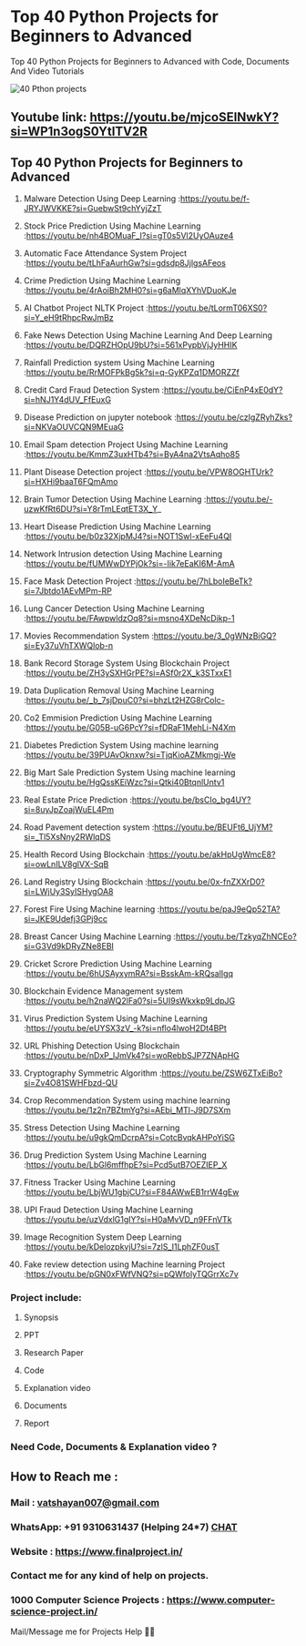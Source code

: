 # Top 40 Python Projects for Beginners to Advanced
Top 40 Python Projects for Beginners to Advanced with Code, Documents And Video Tutorials

![40 Pthon projects](https://github.com/user-attachments/assets/4369a0b5-7f74-447a-8907-db8ce88d40f4)

## Youtube link: https://youtu.be/mjcoSEINwkY?si=WP1n3ogS0YtITV2R

## Top 40 Python Projects for Beginners to Advanced
1. Malware Detection Using Deep Learning                        :https://youtu.be/f-JRYJWVKKE?si=GuebwSt9chYyjZzT

2. Stock Price Prediction Using Machine Learning                :https://youtu.be/nh4BOMuaF_I?si=gT0s5Vl2UyOAuze4
3. Automatic Face Attendance System Project                     :https://youtu.be/tLhFaAurhGw?si=gdsdp8JjlgsAFeos
4. Crime Prediction Using Machine Learning                      :https://youtu.be/4rAoiBh2MH0?si=g6aMlqXYhVDuoKJe
5. AI Chatbot Project NLTK Project                              :https://youtu.be/tLormT06XS0?si=Y_eH9tRhpcRwJmBz
6. Fake News Detection Using Machine Learning And Deep Learning :https://youtu.be/DQRZHOpU9bU?si=561xPypbVjJyHHIK
7. Rainfall Prediction system Using Machine Learning            :https://youtu.be/RrMOFPkBg5k?si=q-GyKPZq1DMORZZf
8. Credit Card Fraud Detection System                           :https://youtu.be/CiEnP4xE0dY?si=hNJ1Y4dUV_FfEuxG
9. Disease Prediction on jupyter notebook                       :https://youtu.be/czIgZRyhZks?si=NKVaOUVCQN9MEuaG
10. Email Spam detection Project Using Machine Learning         :https://youtu.be/KmmZ3uxHTb4?si=ByA4na2VtsAqho85
11. Plant Disease Detection project                             :https://youtu.be/VPW8OGHTUrk?si=HXHi9baaT6FQmAmo
12. Brain Tumor Detection Using Machine Learning                :https://youtu.be/-uzwKfRt6DU?si=Y8rTmLEqtET3X_Y_
13. Heart Disease Prediction Using Machine Learning             :https://youtu.be/b0z32XjpMJ4?si=NOT1Swl-xEeFu4QI 
14. Network Intrusion detection Using Machine Learning          :https://youtu.be/fUMWwDYPjOk?si=-Iik7eEaKI6M-AmA
15. Face Mask Detection Project                                 :https://youtu.be/7hLboIeBeTk?si=7Jbtdo1AEvMPm-RP
16. Lung Cancer Detection Using Machine Learning                :https://youtu.be/FAwpwldzOq8?si=msno4XDeNcDikp-1
17. Movies Recommendation System                                :https://youtu.be/3_0gWNzBiGQ?si=Ey37uVhTXWQlob-n
18. Bank Record Storage System Using Blockchain Project         :https://youtu.be/ZH3ySXHGrPE?si=ASf0r2X_k3STxxE1 
19. Data Duplication Removal Using Machine Learning             :https://youtu.be/_b_7sjDpuC0?si=bhzLt2HZG8rColc- 
20. Co2 Emmision Prediction Using Machine Learning              :https://youtu.be/G05B-uG6PcY?si=fDRaF1MehLi-N4Xm
21. Diabetes Prediction System Using machine learning           :https://youtu.be/39PUAvOknxw?si=TjqKioAZMkmgj-We
22. Big Mart Sale Prediction System Using machine learning      :https://youtu.be/HgQssKEiWzc?si=Qtki40BtqnlUntv1
23. Real Estate Price Prediction                                :https://youtu.be/bsCIo_bg4UY?si=8uyJpZoajWuEL4Pm
24. Road Pavement detection system                              :https://youtu.be/BEUFt6_UjYM?si=_Tl5XsNny2RWlqDS
25. Health Record Using Blockchain                              :https://youtu.be/akHpUgWmcE8?si=owLnILV8glVX-SqB
26. Land Registry Using Blockchain                              :https://youtu.be/0x-fnZXXrD0?si=LWjUy3SyISHygOA8
27. Forest Fire Using Machine learning                          :https://youtu.be/paJ9eQp52TA?si=JKE9Udefj3GPj9cc
28. Breast Cancer Using Machine Learning                        :https://youtu.be/TzkyqZhNCEo?si=G3Vd9kDRyZNe8EBI
29. Cricket Scrore Prediction Using Machine Learning            :https://youtu.be/6hUSAyxymRA?si=BsskAm-kRQsalIgq
30. Blockchain Evidence Management system                       :https://youtu.be/h2naWQ2lFa0?si=5UI9sWkxkp9LdpJG
31. Virus Prediction System Using Machine Learning              :https://youtu.be/eUYSX3zV_-k?si=nflo4lwoH2Dt4BPt
32. URL Phishing Detection Using Blockchain                     :https://youtu.be/nDxP_lJmVk4?si=woRebbSJP7ZNApHG
33. Cryptography Symmetric Algorithm                            :https://youtu.be/ZSW6ZTxEiBo?si=Zv4O81SWHFbzd-QU 
34. Crop Recommendation System using machine learning           :https://youtu.be/1z2n7BZtmYg?si=AEbi_MTl-J9D7SXm  
35. Stress Detection Using Machine Learning                     :https://youtu.be/u9gkQmDcrpA?si=CotcBvqkAHPoYiSG
36. Drug Prediction System Using Machine Learning               :https://youtu.be/LbGl6mffhpE?si=Pcd5utB7OEZIEP_X 
37. Fitness Tracker Using Machine Learning                      :https://youtu.be/LbjWU1gbjCU?si=F84AWwEB1rrW4gEw
38. UPI Fraud Detection Using Machine Learning                  :https://youtu.be/uzVdxlG1gIY?si=H0aMvVD_n9FFnVTk 
39. Image Recognition System Deep Learning                      :https://youtu.be/kDelozpkvjU?si=7zlS_I1LphZF0usT
40. Fake review detection using Machine learning Project        :https://youtu.be/pGN0xFWfVNQ?si=pQWfolyTQGrrXc7v

### Project include: 

1. Synopsis

2. PPT

3. Research Paper


4. Code

5. Explanation video

6. Documents

7. Report


### Need Code, Documents & Explanation video ? 

## How to Reach me :

### Mail : vatshayan007@gmail.com 

### WhatsApp: +91 9310631437 (Helping 24*7) **[CHAT](https://wa.me/message/CHWN2AHCPMAZK1)** 

### Website : https://www.finalproject.in/

### Contact me for any kind of help on projects.
### 1000 Computer Science Projects : https://www.computer-science-project.in/


Mail/Message me for Projects Help 🙏🏻
    
    

